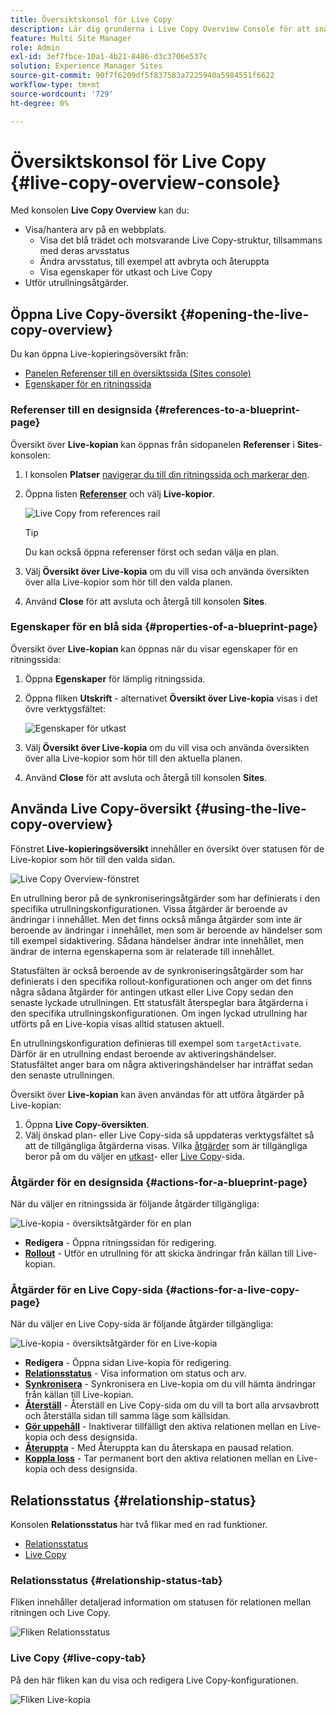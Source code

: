 ```yaml
---
title: Översiktskonsol för Live Copy
description: Lär dig grunderna i Live Copy Overview Console för att snabbt förstå statusen för dina Live-kopior för att synkronisera innehåll.
feature: Multi Site Manager
role: Admin
exl-id: 3ef7fbce-10a1-4b21-8486-d3c3706e537c
solution: Experience Manager Sites
source-git-commit: 90f7f6209df5f837583a7225940a5984551f6622
workflow-type: tm+mt
source-wordcount: '729'
ht-degree: 0%

---
```


# Översiktskonsol för Live Copy {#live-copy-overview-console}

Med konsolen **Live Copy Overview** kan du:

* Visa/hantera arv på en webbplats.
   * Visa det blå trädet och motsvarande Live Copy-struktur, tillsammans med deras arvsstatus
   * Ändra arvsstatus, till exempel att avbryta och återuppta
   * Visa egenskaper för utkast och Live Copy
* Utför utrullningsåtgärder.

## Öppna Live Copy-översikt {#opening-the-live-copy-overview}

Du kan öppna Live-kopieringsöversikt från:

* [Panelen Referenser till en översiktssida (Sites console)](#opening-live-copy-overview-references-for-a-blueprint-page)
* [Egenskaper för en ritningssida](#opening-live-copy-overview-properties-of-a-blueprint-page)

### Referenser till en designsida {#references-to-a-blueprint-page}

Översikt över **Live-kopian** kan öppnas från sidopanelen **Referenser** i **Sites**-konsolen:

1. I konsolen **Platser** [navigerar du till din ritningssida och markerar den](/help/sites-cloud/authoring/basic-handling.md#viewing-and-selecting-resources).
1. Öppna listen **[Referenser](/help/sites-cloud/authoring/basic-handling.md#references)** och välj **Live-kopior**.

   ![Live Copy from references rail](../assets/live-copy-references.png)

   >[!TIP]
   >
   >Du kan också öppna referenser först och sedan välja en plan.

1. Välj **Översikt över Live-kopia** om du vill visa och använda översikten över alla Live-kopior som hör till den valda planen.
1. Använd **Close** för att avsluta och återgå till konsolen **Sites**.

### Egenskaper för en blå sida {#properties-of-a-blueprint-page}

Översikt över **Live-kopian** kan öppnas när du visar egenskaper för en ritningssida:

1. Öppna **Egenskaper** för lämplig ritningssida.
1. Öppna fliken **Utskrift** - alternativet **Översikt över Live-kopia** visas i det övre verktygsfältet:

   ![Egenskaper för utkast ](../assets/live-copy-blueprint-tab.png)

1. Välj **Översikt över Live-kopia** om du vill visa och använda översikten över alla Live-kopior som hör till den aktuella planen.

1. Använd **Close** för att avsluta och återgå till konsolen **Sites**.

## Använda Live Copy-översikt {#using-the-live-copy-overview}

Fönstret **Live-kopieringsöversikt** innehåller en översikt över statusen för de Live-kopior som hör till den valda sidan.

![Live Copy Overview-fönstret](../assets/live-copy-overview.png)

En utrullning beror på de synkroniseringsåtgärder som har definierats i den specifika utrullningskonfigurationen. Vissa åtgärder är beroende av ändringar i innehållet. Men det finns också många åtgärder som inte är beroende av ändringar i innehållet, men som är beroende av händelser som till exempel sidaktivering. Sådana händelser ändrar inte innehållet, men ändrar de interna egenskaperna som är relaterade till innehållet.

Statusfälten är också beroende av de synkroniseringsåtgärder som har definierats i den specifika rollout-konfigurationen och anger om det finns några sådana åtgärder för antingen utkast eller Live Copy sedan den senaste lyckade utrullningen. Ett statusfält återspeglar bara åtgärderna i den specifika utrullningskonfigurationen. Om ingen lyckad utrullning har utförts på en Live-kopia visas alltid statusen aktuell.

En utrullningskonfiguration definieras till exempel som `targetActivate`. Därför är en utrullning endast beroende av aktiveringshändelser. Statusfältet anger bara om några aktiveringshändelser har inträffat sedan den senaste utrullningen.

Översikt över **Live-kopian** kan även användas för att utföra åtgärder på Live-kopian:

1. Öppna **Live Copy-översikten**.
1. Välj önskad plan- eller Live Copy-sida så uppdateras verktygsfältet så att de tillgängliga åtgärderna visas. Vilka [åtgärder](overview.md#terms-used) som är tillgängliga beror på om du väljer en [utkast](#actions-for-a-blueprint-page)- eller [Live Copy](#actions-for-a-live-copy-page)-sida.

### Åtgärder för en designsida {#actions-for-a-blueprint-page}

När du väljer en ritningssida är följande åtgärder tillgängliga:

![Live-kopia - översiktsåtgärder för en plan](../assets/live-copy-overview-actions-blueprint.png)

* **Redigera** - Öppna ritningssidan för redigering.
* **[Rollout](overview.md#rollout-and-synchronize)** - Utför en utrullning för att skicka ändringar från källan till Live-kopian.

### Åtgärder för en Live Copy-sida {#actions-for-a-live-copy-page}

När du väljer en Live Copy-sida är följande åtgärder tillgängliga:

![Live-kopia - översiktsåtgärder för en Live-kopia](../assets/live-copy-overview-actions.png)

* **Redigera** - Öppna sidan Live-kopia för redigering.
* **[Relationsstatus](#relationship-status)** - Visa information om status och arv.
* **[Synkronisera](overview.md#rollout-and-synchronize)** - Synkronisera en Live-kopia om du vill hämta ändringar från källan till Live-kopian.
* **[Återställ](creating-live-copies.md#resetting-a-live-copy-page)** - Återställ en Live Copy-sida om du vill ta bort alla arvsavbrott och återställa sidan till samma läge som källsidan.
* **[Gör uppehåll](overview.md#suspending-and-cancelling-inheritance-and-synchronization)** - Inaktiverar tillfälligt den aktiva relationen mellan en Live-kopia och dess designsida.
* **[Återuppta](creating-live-copies.md#resuming-inheritance-for-a-page)** - Med Återuppta kan du återskapa en pausad relation.
* **[Koppla loss](overview.md#detaching-a-live-copy)** - Tar permanent bort den aktiva relationen mellan en Live-kopia och dess designsida.

## Relationsstatus {#relationship-status}

Konsolen **Relationsstatus** har två flikar med en rad funktioner.

* [Relationsstatus](#relationship-status-tab)
* [Live Copy](#live-copy-tab)

### Relationsstatus {#relationship-status-tab}

Fliken innehåller detaljerad information om statusen för relationen mellan ritningen och Live Copy.

![Fliken Relationsstatus](../assets/live-copy-relationship-status.png)

### Live Copy {#live-copy-tab}

På den här fliken kan du visa och redigera Live Copy-konfigurationen.

![Fliken Live-kopia](../assets/live-copy-relationship-status-live-copy.png)
